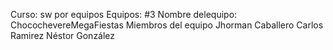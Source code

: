 Curso: sw por equipos
Equipos: #3
Nombre delequipo: ChocochevereMegaFiestas
Miembros del equipo
Jhorman Caballero
Carlos Ramirez
Néstor González
